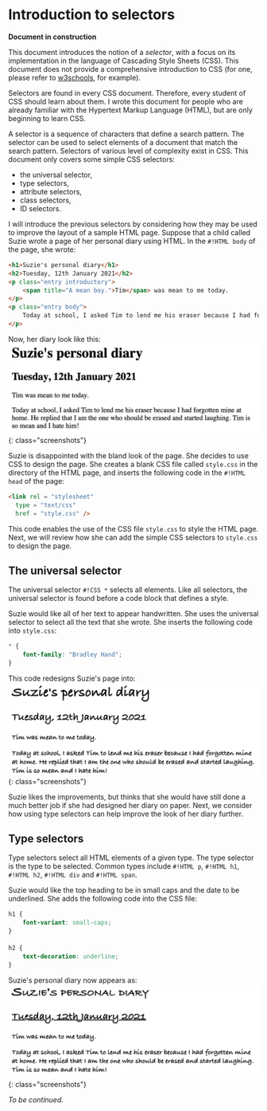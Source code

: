 # Introduction to selectors

**Document in construction**

This document introduces the notion of a *selector*, with a focus on its implementation in the language of Cascading Style Sheets (CSS). This document does not provide a comprehensive introduction to CSS (for one, please refer to [w3schools][css-tutorial], for example).

Selectors are found in every CSS document. Therefore, every student of CSS should learn about them. I wrote this document for people who are already familiar with the Hypertext Markup Language (HTML), but are only beginning to learn CSS.

A selector is a sequence of characters that define a search pattern. The selector can be used to select elements of a document that match the search pattern. Selectors of various level of complexity exist in CSS. This document only covers some simple CSS selectors:

* the universal selector,
* type selectors,
* attribute selectors,
* class selectors,
* ID selectors.

I will introduce the previous selectors by considering how they may be used to improve the layout of a sample HTML page. Suppose that a child called Suzie wrote a page of her personal diary using HTML. In the `#!HTML body` of the page, she wrote:
``` HTML
<h1>Suzie's personal diary</h1>
<h2>Tuesday, 12th January 2021</h2>
<p class="entry introductory">
    <span title="A mean boy.">Tim</span> was mean to me today.
</p>
<p class="entry body">
    Today at school, I asked Tim to lend me his eraser because I had forgotten mine at home. He replied that I am the one who should be erased and started laughing. Tim is so mean and <span id="angry">I hate him</span>!
</p>
```

Now, her diary look like this:
![Suzie's diary with a default layout.][default]{: class="screenshots"}

Suzie is disappointed with the bland look of the page. She decides to use CSS to design the page. She creates a blank CSS file called `style.css` in the directory of the HTML page, and inserts the following code in the `#!HTML head` of the page:
```HTML
<link rel = "stylesheet"
  type = "text/css"
  href = "style.css" />
```
This code enables the use of the CSS file `style.css` to style the HTML page. Next, we will review how she can add the simple CSS selectors to `style.css` to design the page.

[default]: ../resources/images/tutorials/selectors/default.png

## The universal selector

The universal selector `#!CSS *` selects all elements. Like all selectors, the universal selector is found before a code block that defines a style.

Suzie would like all of her text to appear handwritten. She uses the universal selector to select all the text that she wrote. She inserts the following code into `style.css`:
```CSS hl_lines="1"
* {
    font-family: "Bradley Hand";
}
```
This code redesigns Suzie's page into:
![Suzie's diary after having used the universal selector.][universal_selector]{: class="screenshots"}

Suzie likes the improvements, but thinks that she would have still done a much better job if she had designed her diary on paper. Next, we consider how using type selectors can help improve the look of her diary further.

[universal_selector]: ../resources/images/tutorials/selectors/universal_selector.png

## Type selectors

Type selectors select all HTML elements of a given type. The type selector is the type to be selected. Common types include `#!HTML p`, `#!HTML h1`, `#!HTML h2`, `#!HTML div` and `#!HTML span`.

Suzie would like the top heading to be in small caps and the date to be underlined. She adds the following code into the CSS file:
```CSS hl_lines="1 5"
h1 {
    font-variant: small-caps;
}

h2 {
    text-decoration: underline;
}
```
Suzie's personal diary now appears as:
![Suzie's diary after having used the universal and type selectors.][type_selectors]{: class="screenshots"}

[type_selectors]: ../resources/images/tutorials/selectors/type_selectors.png



*To be continued.*

[css-tutorial]: https://www.w3schools.com/css/default.asp